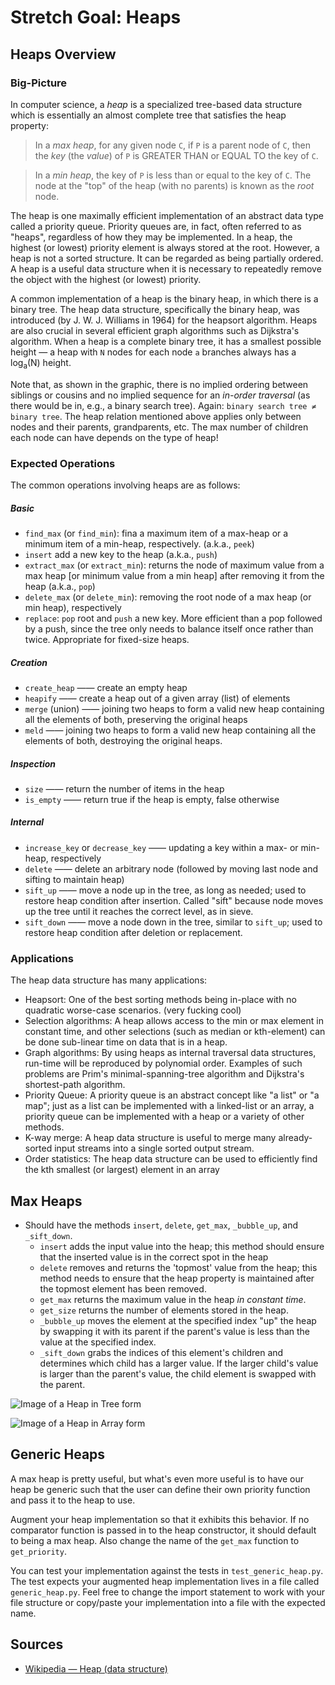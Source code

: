 # Stretch Goal: Heaps

## Heaps Overview

### Big-Picture
In computer science, a *heap* is a specialized tree-based data structure which is essentially an almost complete
tree that satisfies the heap property:

> In a _max heap_, for any given node `C`, if `P` is a parent node of `C`, then the _key_ (the _value_) of `P` is GREATER THAN or EQUAL TO the key of `C`.

> In a _min heap_, the key of `P` is less than or equal to the key of `C`. The node at the "top" of the heap (with no parents) is known as the _root_ node.

The heap is one maximally efficient implementation of an abstract data type called a priority queue. Priority queues are, in fact, often referred to as "heaps", regardless of how they may be implemented.
In a heap, the highest (or lowest) priority element is always stored at the root. However, a heap is not a sorted structure. It can be regarded as being partially ordered. A heap is a useful data structure when it is necessary to repeatedly remove the object with the highest (or lowest) priority.

A common implementation of a heap is the binary heap, in which there is a binary tree. The heap data structure, specifically the binary heap, was introduced (by J. W. J. Williams in 1964) for the heapsort algorithm. 
Heaps are also crucial in several efficient graph algorithms such as Dijkstra's algorithm. When a heap is a complete binary tree, it has a smallest possible height — a heap with `N` nodes for each node `a` branches always has a log<sub>a</sub>(N) height.

Note that, as shown in the graphic, there is no implied ordering between siblings or cousins and no implied sequence for an *in-order traversal* (as there would be in, e.g., a binary search tree). Again: `binary search tree ≠ binary tree`. The heap relation mentioned above applies only between nodes and their parents, grandparents, etc. The max number of children each node can have depends on the type of heap!

### Expected Operations
The common operations involving heaps are as follows: 

##### Basic
 - `find_max` (or `find_min`): fina a maximum item of a max-heap or a minimum item of a min-heap, respectively. (a.k.a., `peek`)
 - `insert` add a new key to the heap (a.k.a., `push`)
 - `extract_max` (or `extract_min`): returns the node of maximum value from a max heap [or minimum value from a min heap] after removing it from the heap (a.k.a., `pop`)
 - `delete_max` (or `delete_min`): removing the root node of a max heap (or min heap), respectively
 - `replace`: `pop` root and `push` a new key. More efficient than a pop followed by a push, since the tree only needs to balance itself once rather than twice. Appropriate for fixed-size heaps.

##### Creation
 - `create_heap` —— create an empty heap
 - `heapify` —— create a heap out of a given array (list) of elements
 - `merge` (union) —— joining two heaps to form a valid new heap containing all the elements of both, preserving the original heaps
 - `meld` —— joining two heaps to form a valid new heap containing all the elements of both, destroying the original heaps.

##### Inspection
 - `size` —— return the number of items in the heap
 - `is_empty` —— return true if the heap is empty, false otherwise

##### Internal
 - `increase_key` or `decrease_key` —— updating a key within a max- or min- heap, respectively
 - `delete` —— delete an arbitrary node (followed by moving last node and sifting to maintain heap)
 - `sift_up` —— move a node up in the tree, as long as needed; used to restore heap condition after insertion. Called "sift" because node moves up the tree until it reaches the correct level, as in sieve.
 - `sift_down` —— move a node down in the tree, similar to `sift_up`; used to restore heap condition after deletion or replacement.


### Applications 
The heap data structure has many applications:
 - Heapsort: One of the best sorting methods being in-place with no quadratic worse-case scenarios. (very fucking cool)
 - Selection algorithms: A heap allows access to the min or max element in constant time, and other selections (such as median or kth-element) can be done sub-linear time on data that is in a heap.
 - Graph algorithms: By using heaps as internal traversal data structures, run-time will be reproduced by polynomial order. Examples of such problems are Prim's minimal-spanning-tree algorithm and Dijkstra's shortest-path algorithm.
 - Priority Queue: A priority queue is an abstract concept like "a list" or "a map"; just as a list can be implemented with a linked-list or an array, a priority queue can be implemented with a heap or a variety of other methods.
 - K-way merge: A heap data structure is useful to merge many already-sorted input streams into a single sorted output stream.
 - Order statistics: The heap data structure can be used to efficiently find the kth smallest (or largest) element in an array

## Max Heaps
* Should have the methods `insert`, `delete`, `get_max`, `_bubble_up`, and `_sift_down`.
  * `insert` adds the input value into the heap; this method should ensure that the inserted value is in the correct spot in the heap
  * `delete` removes and returns the 'topmost' value from the heap; this method needs to ensure that the heap property is maintained after the topmost element has been removed. 
  * `get_max` returns the maximum value in the heap _in constant time_.
  * `get_size` returns the number of elements stored in the heap.
  * `_bubble_up` moves the element at the specified index "up" the heap by swapping it with its parent if the parent's value is less than the value at the specified index.
  * `_sift_down` grabs the indices of this element's children and determines which child has a larger value. If the larger child's value is larger than the parent's value, the child element is swapped with the parent.

![Image of a Heap in Tree form](https://upload.wikimedia.org/wikipedia/commons/thumb/3/38/Max-Heap.svg/501px-Max-Heap.svg.png)

![Image of a Heap in Array form](https://upload.wikimedia.org/wikipedia/commons/thumb/d/d2/Heap-as-array.svg/603px-Heap-as-array.svg.png)

## Generic Heaps
A max heap is pretty useful, but what's even more useful is to have our heap be generic such that the user can define their own priority function and pass it to the heap to use.

Augment your heap implementation so that it exhibits this behavior. If no comparator function is passed in to the heap constructor, it should default to being a max heap. Also change the name of the `get_max` function to `get_priority`.

You can test your implementation against the tests in `test_generic_heap.py`. The test expects your augmented heap implementation lives in a file called `generic_heap.py`. Feel free to change the import statement to work with your file structure or copy/paste your implementation into a file with the expected name.


## Sources
 - [Wikipedia — Heap (data structure)](https://en.wikipedia.org/wiki/Heap_(data_structure))
